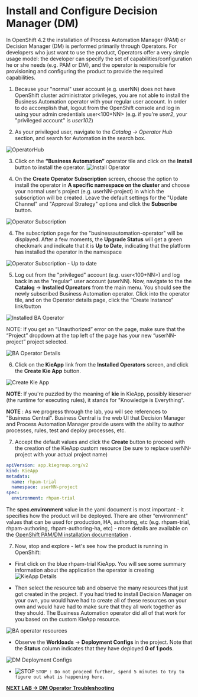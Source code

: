 

# Install and Configure Decision Manager (DM)

In OpenShift 4.2 the installation of Process Automation Manager (PAM) or Decision Manager (DM) is performed primarily through Operators. For developers who just want to use the product, Operators offer a very simple usage model: the developer can specify the set of capabilities/configuration he or she needs (e.g. PAM or DM), and the operator is responsible for provisioning and configuring the product to provide the required capabilities.

1. Because your "normal" user account (e.g. userNN) does not have OpenShift cluster administrator privileges, you are not able to install the Business Automation operator with your regular user account. In order to do accomplish that, logout from the OpenShift console and log in using your admin credentials user<100+NN> (e.g. if you're *user2*, your "privileged account" is *user102*)



2. As your privileged user, navigate to the *Catalog -> Operator Hub* section, and search for Automation in the search box.

![OperatorHub](images/lab2_operatorhub.png)


3. Click on the **“Business Automation”** operator tile and click on the **Install** button to install the operator.
![Install Operator](images/lab21_install_operator.png)

1. On the **Create Operator Subscription** screen, choose the option to install the operator in **A specific namespace on the cluster** and choose your normal user's project (e.g. userNN-project) in which the subscription will be created. Leave the default settings for the "Update Channel" and "Approval Strategy" options and click the **Subscribe** button.

![Operator Subscription](images/lab2_operator_subscription.png)

4. The subscription page for the "businessautomation-operator" will be displayed. After a few moments, the **Upgrade Status** will get a green checkmark and indicate that it is **Up to Date**, indicating that the platform has installed the operator in the namespace

![Operator Subscription - Up to date](images/lab21_subscribed_operator.png)


5. Log out from the "privileged" account (e.g. user<100+NN>) and log back in as the "regular" user account (userNN). Now, navigate to the the **Catalog** -> **Installed Opreators** from the main menu. You should see the newly subscribed Business Automation operator. Click into the operator tile, and on the Operator details page, click the “Create Instance” link/button

![Installed BA Operator](images/lab2_installed_ba_operator.png)


NOTE:  If you get an “Unauthorized” error on the page, make sure that the “Project” dropdown at the top left of the page has your new “userNN-project” project selected.

![BA Operator Details](images/lab2_ba_operator_details.png)

6. Click on the **KieApp** link from the **Installed Operators** screen, and click the **Create Kie App** button.

![Create Kie App](images/lab2_kieapp_details.png)

**NOTE**: If you're puzzled by the meaning of **kie** in KieApp, possibly kieserver (the runtime for executing rules), it stands for "Knowledge is Everything".

**NOTE** : As we progress through the lab, you will see references to "Business Central". Business Central is the web UI that Decision Manager and Process Automation Manager provide users with the ability to author processes, rules, test and deploy processes, etc.

7. Accept the default values and click the **Create** button to proceed with the creation of the KieApp custom resource (be sure to replace userNN-project with your actual project name)

```yaml
apiVersion: app.kiegroup.org/v2
kind: KieApp
metadata:
  name: rhpam-trial
  namespace: userNN-project
spec:
  environment: rhpam-trial
```

   The **spec.environment** value in the yaml document is most important - it specifies how the product will be deployed. There are other “environment” values that can be used for production, HA, authoring, etc (e.g. rhpam-trial,  rhpam-authoring, rhpam-authoring-ha, etc)  - more details are available on the [OpenShift PAM/DM installation documentation](https://access.redhat.com/documentation/en-us/red_hat_decision_manager/7.6/html/deploying_a_red_hat_decision_manager_environment_on_red_hat_openshift_container_platform_using_operators/operator-con) .


7. Now, stop and explore - let's see how the product is running in OpenShift:
* First click on the blue rhpam-trial KieApp. You will see some summary information about the application the operator is creating
![KieApp Details](images/lab21_kieapp_details.png)

* Then select the resource tab and observe the many resources that just got created in the project. If you had tried to install Decision Manager on your own, you would have had to create all of these resources on your own and would have had to make sure that they all work together as they should. The Business Automation operator did all of that work for you based on the custom KieApp resource.

![BA operator resources](images/lab2_ba_operator_resources.png)

* Observe the **Workloads** -> **Deployment Configs**  in the project. Note that the **Status** column indicates that they have deployed **0 of 1 pods**.

![DM Deployment Configs](images/lab2_dm_deployment_configs.png)

- ![STOP](https://placehold.it/15/f03c15/000000?text=+) `STOP : Do not proceed further, spend 5 minutes to try to figure out what is happening here. `

[**NEXT LAB -> DM Operator Troubleshooting**](2_2_Troubleshoot_Operator.md)

